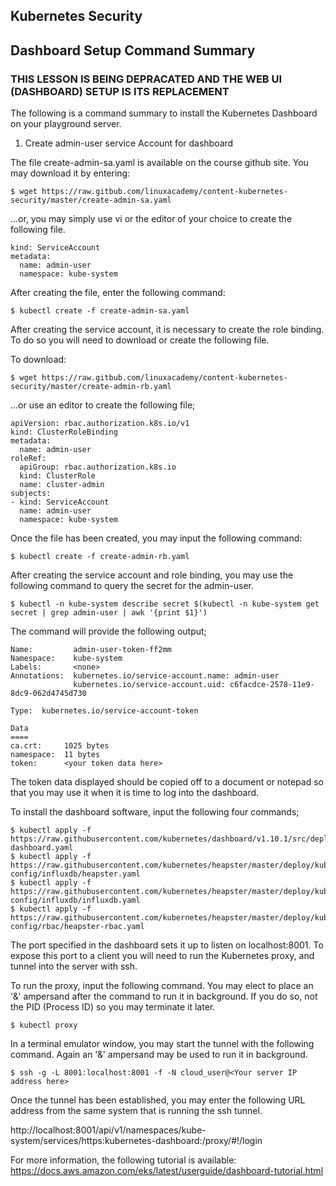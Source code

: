 ## Kubernetes Security
## Dashboard Setup Command Summary

### THIS LESSON IS BEING DEPRACATED AND THE WEB UI (DASHBOARD) SETUP IS ITS REPLACEMENT

The following is a command summary to install the Kubernetes Dashboard on your playground server.


1) Create admin-user service Account for dashboard

The file create-admin-sa.yaml is available on the course github site. You may download it by entering:

```$ wget https://raw.gitbub.com/linuxacademy/content-kubernetes-security/master/create-admin-sa.yaml```

...or, you may simply use vi or the editor of your choice to create the following file.

```apiVersion: v1
kind: ServiceAccount
metadata:
  name: admin-user
  namespace: kube-system
```

After creating the file, enter the following command:

```$ kubectl create -f create-admin-sa.yaml```

After creating the service account, it is necessary to create the role binding. To do so you will need to download or create the following file.

To download:

```$ wget https://raw.gitbub.com/linuxacademy/content-kubernetes-security/master/create-admin-rb.yaml```

...or use an editor to create the following file;

```
apiVersion: rbac.authorization.k8s.io/v1
kind: ClusterRoleBinding
metadata:
  name: admin-user
roleRef:
  apiGroup: rbac.authorization.k8s.io
  kind: ClusterRole
  name: cluster-admin
subjects:
- kind: ServiceAccount
  name: admin-user
  namespace: kube-system
```

Once the file has been created, you may input the following command:

```$ kubectl create -f create-admin-rb.yaml```

After creating the service account and role binding, you may use the following command to query the secret for the admin-user. 

```$ kubectl -n kube-system describe secret $(kubectl -n kube-system get secret | grep admin-user | awk '{print $1}')```

The command will provide the following output;
```
Name:         admin-user-token-ff2mm
Namespace:    kube-system
Labels:       <none>
Annotations:  kubernetes.io/service-account.name: admin-user
              kubernetes.io/service-account.uid: c6facdce-2578-11e9-8dc9-062d4745d730

Type:  kubernetes.io/service-account-token

Data
====
ca.crt:     1025 bytes
namespace:  11 bytes
token:      <your token data here>
```
The token data displayed should be copied off to a document or notepad so that you may use it when it is time to log into the dashboard.

To install the dashboard software, input the following four commands;

```
$ kubectl apply -f https://raw.githubusercontent.com/kubernetes/dashboard/v1.10.1/src/deploy/recommended/kubernetes-dashboard.yaml
$ kubectl apply -f https://raw.githubusercontent.com/kubernetes/heapster/master/deploy/kube-config/influxdb/heapster.yaml
$ kubectl apply -f https://raw.githubusercontent.com/kubernetes/heapster/master/deploy/kube-config/influxdb/influxdb.yaml
$ kubectl apply -f https://raw.githubusercontent.com/kubernetes/heapster/master/deploy/kube-config/rbac/heapster-rbac.yaml
```
The port specified in the dashboard sets it up to listen on localhost:8001. To expose this port to a client you will need to run the Kubernetes proxy, and tunnel into the server with ssh.

To run the proxy, input the following command. You may elect to place an '&' ampersand after the command to run it in background. If you do so, not the PID (Process ID) so you may terminate it later.

```$ kubectl proxy```

In a terminal emulator window, you may start the tunnel with the following command. Again an '&' ampersand may be used to run it in background.

```$ ssh -g -L 8001:localhost:8001 -f -N cloud_user@<Your server IP address here>```

Once the tunnel has been established, you may enter the following URL address from the same system that is running the ssh tunnel.

http://localhost:8001/api/v1/namespaces/kube-system/services/https:kubernetes-dashboard:/proxy/#!/login

For more information, the following tutorial is available:
https://docs.aws.amazon.com/eks/latest/userguide/dashboard-tutorial.html


